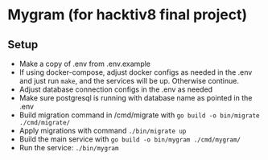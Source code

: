 # Mygram (for hacktiv8 final project)

## Setup
- Make a copy of .env from .env.example
- If using docker-compose, adjust docker configs as needed in the .env and just run `make`, and the services will be up. Otherwise continue.
- Adjust database connection configs in the .env as needed
- Make sure postgresql is running with database name as pointed in the .env
- Build migration command in /cmd/migrate with `go build -o bin/migrate ./cmd/migrate/`
- Apply migrations with command `./bin/migrate up`
- Build the main service with `go build -o bin/mygram ./cmd/mygram/`
- Run the service: `./bin/mygram`
